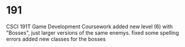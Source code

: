 # 191
CSCI 191T Game Development Coursework
added new level (6) with "Bosses", just larger versions of the same enemys.
fixed some spelling errors
added new classes for the bosses

